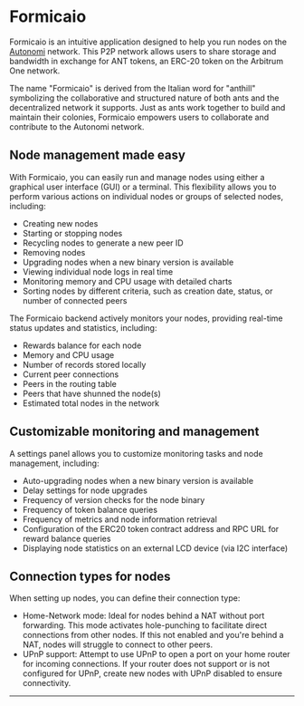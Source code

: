 # Formicaio

  Formicaio is an intuitive application designed to help you run nodes on
  the [Autonomi](https://autonomi.com) network. This P2P network allows users
  to share storage and bandwidth in exchange for ANT tokens, an ERC-20 token
  on the Arbitrum One network.

  The name "Formicaio" is derived from the Italian word for "anthill"
  symbolizing the collaborative and structured nature of both ants and the
  decentralized network it supports. Just as ants work together to build and
  maintain their colonies, Formicaio empowers users to collaborate and contribute
  to the Autonomi network.

  ## Node management made easy

  With Formicaio, you can easily run and manage nodes using either a graphical
  user interface (GUI) or a terminal. This flexibility allows you to perform
  various actions on individual nodes or groups of selected nodes, including:
  - Creating new nodes
  - Starting or stopping nodes
  - Recycling nodes to generate a new peer ID
  - Removing nodes
  - Upgrading nodes when a new binary version is available
  - Viewing individual node logs in real time
  - Monitoring memory and CPU usage with detailed charts
  - Sorting nodes by different criteria, such as creation date, status, or number of connected peers

  The Formicaio backend actively monitors your nodes, providing real-time
  status updates and statistics, including:
  - Rewards balance for each node
  - Memory and CPU usage
  - Number of records stored locally
  - Current peer connections
  - Peers in the routing table
  - Peers that have shunned the node(s)
  - Estimated total nodes in the network

  ## Customizable monitoring and management

  A settings panel allows you to customize monitoring tasks and node management, including:
  - Auto-upgrading nodes when a new binary version is available
  - Delay settings for node upgrades
  - Frequency of version checks for the node binary
  - Frequency of token balance queries
  - Frequency of metrics and node information retrieval
  - Configuration of the ERC20 token contract address and RPC URL for reward balance queries
  - Displaying node statistics on an external LCD device (via I2C interface)

  ## Connection types for nodes

  When setting up nodes, you can define their connection type:
  - Home-Network mode: Ideal for nodes behind a NAT without port forwarding. This mode activates hole-punching to facilitate direct connections from other nodes. If this not enabled and you're behind a NAT, nodes will struggle to connect to other peers.
  - UPnP support: Attempt to use UPnP to open a port on your home router for incoming connections. If your router does not support or is not configured for UPnP, create new nodes with UPnP disabled to ensure connectivity.

---
